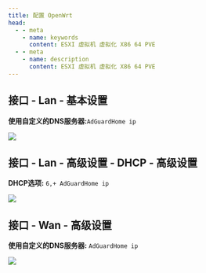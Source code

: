 ```yaml
---
title: 配置 OpenWrt
head:
  - - meta
    - name: keywords
      content: ESXI 虚拟机 虚拟化 X86 64 PVE
  - - meta
    - name: description
      content: ESXI 虚拟机 虚拟化 X86 64 PVE
---
```


## 接口 - Lan - 基本设置

**使用自定义的DNS服务器:**`AdGuardHome ip`

![](https://m.theovan.cn/img/20231230210932.png)

## 接口 - Lan - 高级设置 - DHCP - 高级设置

**DHCP选项:** `6,+ AdGuardHome ip`

![](https://m.theovan.cn/img/20231230211121.png)

## 接口 - Wan - 高级设置

**使用自定义的DNS服务器:** `AdGuardHome ip`

![](https://m.theovan.cn/img/20231230211412.png)
